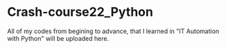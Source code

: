# Crash-course22_Python
All of my codes from begining to advance, that I learned in "IT Automation with Python" will be uploaded here. 
